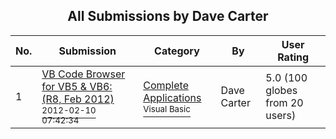 ﻿<div align="center">

## All Submissions by Dave Carter

</div>

No.  | Submission | Category | By   | User Rating
---- | ---------- | -------- | ---- | -----------
1 | [VB Code Browser for VB5 & VB6: \(R8, Feb 2012\)<br /><sup>2012-02-10 07:42:34</sup>](https://github.com/Planet-Source-Code/dave-carter-vb-code-browser-for-vb5-vb6-r8-feb-2012__1-73521) | [Complete Applications<br /><sup>Visual Basic</sup>](../ByCategory/complete-applications__1-27.md) | Dave Carter | 5.0 (100 globes from 20 users)
